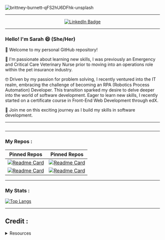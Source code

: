 ![brittney-burnett-qFS2hU6DFhk-unsplash](https://github.com/segleston/segleston/assets/77920230/68823c76-f0de-4af8-b122-390e6ce3e385)

---

<div id="badges" align="center">
  <a href="https://www.linkedin.com/in/sarah-egleston/">
    <img src="https://img.shields.io/badge/LinkedIn-blue?style=for-the-badge&logo=linkedin&logoColor=white" alt="LinkedIn Badge"/>
  </a>
  </div>

---

### Hello! I'm Sarah 😄 (She/Her)

👋 Welcome to my personal GitHub repository! 

🦴 I'm passionate about learning new skills, I was previously an Emergency and Critical Care Veterinary Nurse prior to moving into an operations role within the pet insurance industry. 

🤓 Driven by my passion for problem solving, I recently ventured into the IT realm, embracing the challenge of becoming an RPA (Robotics Process Automation) Developer. This transition sparked my desire to delve deeper into the world of software development. Eager to learn new skills, I recently started on a certificate course in Front-End Web Development through edX. 

🫶 Join me on this exciting journey as I build my skills in software development.




---

  <div align="center">
        <img src="https://komarev.com/ghpvc/?username=segleston&style=flat-square&color=blue" alt=""/>
  </div>

---

### My Repos :


 Pinned Repos                                                                                        |                                                                                       Pinned Repos                                                                                       |
| :----------------------------------------------------------------------------------------------------------------------------------------------------------------------------------------: | :--------------------------------------------------------------------------------------------------------------------------------------------------------------------------------------: |
|         [![Readme Card](https://github-readme-stats.vercel.app/api/pin/?username=segleston&repo=buffy-quiz&theme=tokyonight)](https://segleston.github.io/buffy-quiz/)          |         [![Readme Card](https://github-readme-stats.vercel.app/api/pin/?username=segleston&repo=password-generator&theme=tokyonight)](https://segleston.github.io/password-generator/)          |
|                [![Readme Card](https://github-readme-stats.vercel.app/api/pin/?username=segleston&repo=Console-Finances&theme=tokyonight)](https://segleston.github.io/Console-Finances/)          |         [![Readme Card](https://github-readme-stats.vercel.app/api/pin/?username=segleston&repo=Bootstrap-Portfolio&theme=tokyonight)](https://segleston.github.io/Bootstrap-Portfolio/)          |


--- 

### My Stats :


[![Top Langs](https://github-readme-stats.vercel.app/api/top-langs/?username=segleston&layout=compact&theme=vision-friendly-dark)](https://github.com/anuraghazra/github-readme-stats)


---

## Credit :

<details>
  <summary>Resources</summary>

- Neon photo: [Pexels](https://www.pexels.com/)
- Visits counter: [Anton Komarev](https://github.com/antonkomarev/github-profile-views-counter)
- Readme Stats: [Anurag Hazra](https://github.com/anuraghazra/github-readme-stats)

</details>
